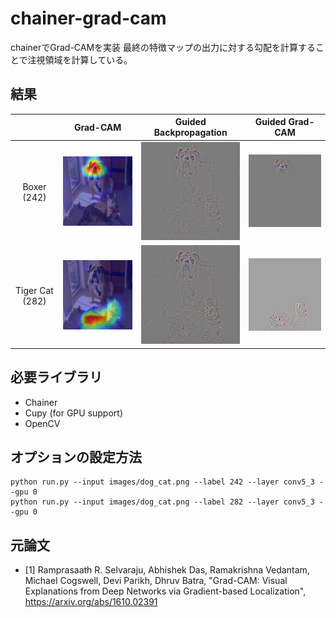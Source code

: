 
# chainer-grad-cam

chainerでGrad-CAMを実装
最終の特徴マップの出力に対する勾配を計算することで注視領域を計算している。

## 結果

||Grad-CAM|Guided Backpropagation|Guided Grad-CAM|
|:-:|:-:|:-:|:-:|
|Boxer (242)|![](images/dog_gcam.png)|![](images/dog_gbp.png)|![](images/dog_ggcam.png)|
|Tiger Cat (282)|![](images/cat_gcam.png)|![](images/cat_gbp.png)|![](images/cat_ggcam.png)|

## 必要ライブラリ

- Chainer
- Cupy (for GPU support)
- OpenCV

## オプションの設定方法
```
python run.py --input images/dog_cat.png --label 242 --layer conv5_3 --gpu 0
python run.py --input images/dog_cat.png --label 282 --layer conv5_3 --gpu 0
```

## 元論文

- [1] Ramprasaath R. Selvaraju, Abhishek Das, Ramakrishna Vedantam, Michael Cogswell, Devi Parikh, Dhruv Batra,
"Grad-CAM: Visual Explanations from Deep Networks via Gradient-based Localization",
https://arxiv.org/abs/1610.02391
